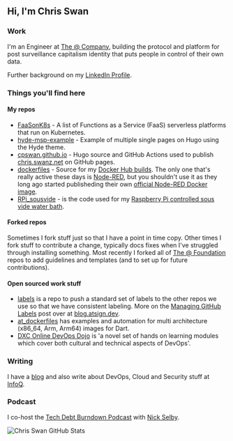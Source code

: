 ## Hi, I'm Chris Swan

### Work

I'm an Engineer at [The @ Company](https://atsign.com/), building the protocol and platform for post surveillance capitalism identity that puts people in control of their own data.

Further background on my [LinkedIn Profile](http://linkedin.com/in/chrisswan).

### Things you'll find here

#### My repos

* [FaaSonK8s](https://github.com/cpswan/FaaSonK8s) - A list of Functions as a Service (FaaS) serverless platforms that run on Kubernetes.
* [hyde-msp-example](https://github.com/cpswan/hyde-msp-example) - Example of multiple single pages on Hugo using the Hyde theme.
* [cpswan.github.io](https://github.com/cpswan/cpswan.github.io) - Hugo source and GitHub Actions used to publish
[chris.swanz.net](https://chris.swanz.net/) on GitHub pages.
* [dockerfiles](https://github.com/cpswan/dockerfiles) - Source for my [Docker Hub builds](https://hub.docker.com/u/cpswan).
The only one that's really active these days is [Node-RED](https://hub.docker.com/r/cpswan/node-red),
but you shouldn't use it as they long ago started publisheding their own [official Node-RED Docker image](https://hub.docker.com/r/nodered/node-red).
* [RPi_sousvide](https://github.com/cpswan/RPi_sousvide) - is the code used for my
[Raspberry Pi controlled sous vide water bath](http://blog.thestateofme.com/2013/03/31/raspberry-pi-sous-vide-water-bath/).

#### Forked repos

Sometimes I fork stuff just so that I have a point in time copy. Other times I fork stuff to contribute a change, typically docs
fixes when I've struggled through installing something. Most recently I forked all of
[The @ Foundation](https://github.com/atsign-foundation) repos to add guidelines and templates (and to set up for future contributions).

#### Open sourced work stuff

* [labels](https://github.com/atsign-company/labels) is a repo to push a standard set of labels to the other repos we use so that we have consistent labeling.
More on the [Managing GitHub Labels](https://blog.atsign.dev/managing-github-labels-cknkggyk600utcqs144h8apz9) post over at [blog.atsign.dev](https://blog.atsign.dev/).
* [at_dockerfiles](https://github.com/atsign-company/at_dockerfiles) has examples and automation for multi architecture (x86_64, Arm, Arm64) images for Dart.
* [DXC Online DevOps Dojo](https://dxc-technology.github.io/about-devops-dojo/) is 'a novel set of hands on learning modules which cover both cultural and
technical aspects of DevOps'.

### Writing

I have a [blog](http://blog.thestateofme.com/) and also write about DevOps, Cloud and Security stuff at [InfoQ](https://www.infoq.com/profile/Chris-Swan/).

### Podcast

I co-host the [Tech Debt Burndown Podcast](https://techdebtburndown.com/) with [Nick Selby](https://github.com/nselby).

![Chris Swan GitHub Stats](https://github-readme-stats.vercel.app/api?username=cpswan&count_private=true)
